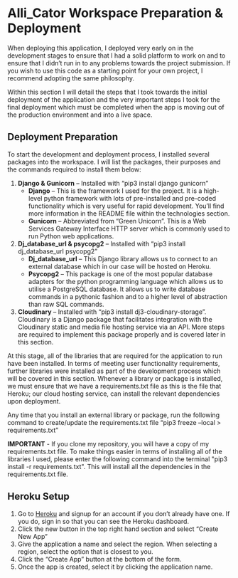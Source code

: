# **Alli_Cator Workspace Preparation & Deployment**
When deploying this application, I deployed very early on in the development stages to ensure that I had a solid platform to work on and to ensure that I didn’t run in to any problems towards the project submission. If you wish to use this code as a starting point for your own project, I recommend adopting the same philosophy.

Within this section I will detail the steps that I took towards the initial deployment of the application and the very important steps I took for the final deployment which must be completed when the app is moving out of the production environment and into a live space.
## **Deployment Preparation**
To start the development and deployment process, I installed several packages into the workspace. I will list the packages, their purposes and the commands required to install them below:
1. **Django & Gunicorn** – Installed with “pip3 install django gunicorn”
    * **Django** – This is the framework I used for the project. It is a high-level python framework with lots of pre-installed and pre-coded functionality which is very useful for rapid development. You’ll find more information in the README file within the technologies section.
    * **Gunicorn** – Abbreviated from “Green Unicorn”. This is a Web Services Gateway Interface HTTP server which is commonly used to run Python web applications.
2. **Dj_database_url & psycopg2** – Installed with “pip3 install dj_database_url psycopg2”
    * **Dj_database_url** – This Django library allows us to connect to an external database which in our case will be hosted on Heroku.
    * **Psycopg2** – This package is one of the most popular database adapters for the python programming language which allows us to utilise a PostgreSQL database. It allows us to write database commands in a pythonic fashion and to a higher level of abstraction than raw SQL commands.
3. **Cloudinary** – Installed with “pip3 install dj3-cloudinary-storage”. Cloudinary is a Django package that facilitates integration with the Cloudinary static and media file hosting service via an API. More steps are required to implement this package properly and is covered later in this section.

At this stage, all of the libraries that are required for the application to run have been installed. In terms of meeting user functionality requirements, further libraries were installed as part of the development process which will be covered in this section. Whenever a library or package is installed, we must ensure that we have a requirements.txt file as this is the file that Heroku; our cloud hosting service, can install the relevant dependencies upon deployment.

Any time that you install an external library or package, run the following command to create/update the requirements.txt file
“pip3 freeze –local > requirements.txt”

**IMPORTANT** - If you clone my repository, you will have a copy of my requirements.txt file. To make things easier in terms of installing all of the libraries I used, please enter the following command into the terminal "pip3 install -r requirements.txt". This will install all the dependencies in the requirements.txt file.

## Heroku Setup
1. Go to [Heroku](https://id.heroku.com/login) and signup for an account if you don’t already have one. If you do, sign in so that you can see the Heroku dashboard. 
5. Click the new button in the top right hand section and select “Create New App”
6. Give the application a name and select the region. When selecting a region, select the option that is closest to you. 
7. Click the “Create App” button at the bottom of the form.
8. Once the app is created, select it by clicking the application name.


